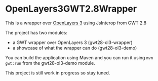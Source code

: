 # OpenLayers3GWT2.8Wrapper
This is a wrapper over [OpenLayers 3](http://openlayers.org/ "OpenLayers 3 website") using JsInterop from GWT 2.8

The project has two modules:
  * a GWT wrapper over OpenLayers 3 (gwt28-ol3-wrapper)
  * a showcase of what the wrapper can do (gwt28-ol3-demo)

You can build the application using Maven and you can run it using `mvn gwt:run` from the gwt28-ol3-demo module.

This project is still work in progress so stay tuned.